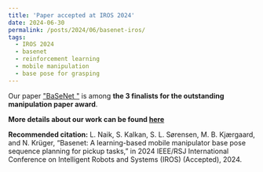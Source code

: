 ```yaml
---
title: 'Paper accepted at IROS 2024'
date: 2024-06-30
permalink: /posts/2024/06/basenet-iros/
tags:
  - IROS 2024 
  - basenet
  - reinforcement learning
  - mobile manipulation
  - base pose for grasping
---
```


Our paper ["BaSeNet "](/publication/2024-06-30-iros) is among <b>the 3 finalists for the outstanding manipulation paper award</b>. 


<b>More details about our work can be found [here](/basenet/)</b>

<b>Recommended citation:</b>
L. Naik, S. Kalkan, S. L. Sørensen, M. B. Kjærgaard, and N. Krüger, “Basenet: A learning-based mobile manipulator base pose sequence planning for pickup tasks,” in 2024 IEEE/RSJ International Conference on Intelligent Robots and Systems (IROS) (Accepted), 2024.

